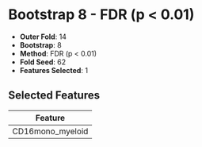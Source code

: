 # Bootstrap 8 - FDR (p < 0.01)

- **Outer Fold**: 14
- **Bootstrap**: 8
- **Method**: FDR (p < 0.01)
- **Fold Seed**: 62
- **Features Selected**: 1

## Selected Features

| Feature |
|---------|
| CD16mono_myeloid |
